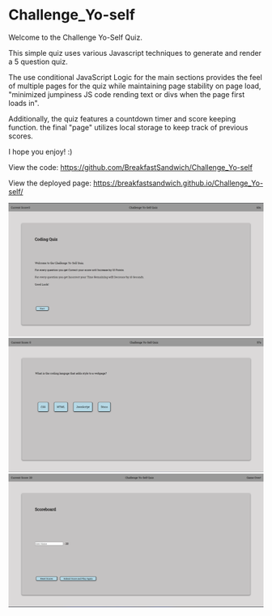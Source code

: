 # Challenge_Yo-self

Welcome to the Challenge Yo-Self Quiz. 

This simple quiz uses various Javascript techniques to generate and render a 5 question quiz. 

The use conditional JavaScript Logic for the main sections provides the feel of multiple pages for the quiz while maintaining page stability on page load, "minimized jumpiness JS code rending text or divs when the page first loads in".

Additionally, the quiz features a countdown timer and score keeping function. the final "page" utilizes local storage to keep track of previous scores.  

I hope you enjoy! :)

View the code:
https://github.com/BreakfastSandwich/Challenge_Yo-self

View the deployed page:
https://breakfastsandwich.github.io/Challenge_Yo-self/



![Alt text](<./assets/images/Screenshot 2023-10-30 181440.png>)
![Alt text](<./assets/images/Screenshot 2023-10-30 181455.png>)
![Alt text](<./assets/images/Screenshot 2023-10-30 181525.png>)